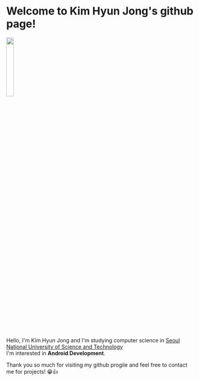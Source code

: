# Welcome to Kim Hyun Jong's github page!

<img src = "https://github.com/world2222/HyunJong/assets/52661837/669a4bb4-949a-4c2d-b13a-37d3a8316035" width = 20%>

Hello, I'm Kim Hyun Jong and I'm studying computer science in [Seoul National University of Science and Technology](https://www.seoultech.ac.kr/index.jsp)  
I'm interested in **Android Development**.  

Thank you so much for visiting my github progile and feel free to contact me for projects! 😁👍
